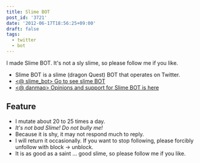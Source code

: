 ```yaml
---
title: Slime BOT
post_id: '3721'
date: '2012-06-17T18:56:25+09:00'
draft: false
tags:
  - twitter
  - bot
---
```


I made Slime BOT. It's not a sly slime, so please follow me if you like.

*   Slime BOT is a slime (dragon Quest) BOT that operates on Twitter.
*   [<@ slime_bot> Go to see slime BOT](http://twitter.com/slime_bot)
*   [<@ danmaq> Opinions and support for Slime BOT is here](http://twitter.com/danmaq)

## Feature

*   I mutate about 20 to 25 times a day.
*   _It's not bad Slime! Do not bully me!_
*   Because it is shy, it may not respond much to reply.
*   I will return it occasionally. If you want to stop following, please forcibly unfollow with block → unblock.
*   It is as good as a saint ... good slime, so please follow me if you like.